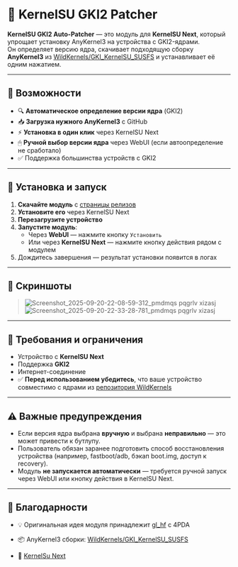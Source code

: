# 🧩 KernelSU GKI2 Patcher

**KernelSU GKI2 Auto-Patcher** — это модуль для **KernelSU Next**, который упрощает установку AnyKernel3 на устройства с GKI2-ядрами.  
Он определяет версию ядра, скачивает подходящую сборку **AnyKernel3** из [WildKernels/GKI_KernelSU_SUSFS](https://github.com/WildKernels/GKI_KernelSU_SUSFS/releases) и устанавливает её одним нажатием.

---

## 🔧 Возможности

- 🔍 **Автоматическое определение версии ядра** (GKI2)
- 📥 **Загрузка нужного AnyKernel3** с GitHub
- ⚡ **Установка в один клик** через KernelSU Next
- 🖱 **Ручной выбор версии ядра** через WebUI (если автоопределение не сработало)
- ✅ Поддержка большинства устройств с GKI2

---

## 🚀 Установка и запуск

1. **Скачайте модуль** с [страницы релизов](https://github.com/ТВОЙ_НИК/ТВОЙ_РЕПОЗИТОРИЙ/releases)  
2. **Установите его** через KernelSU Next  
3. **Перезагрузите устройство**  
4. **Запустите модуль**:
   - Через **WebUI** — нажмите кнопку `Установить`
   - Или через **KernelSU Next** — нажмите кнопку действия рядом с модулем  
5. Дождитесь завершения — результат установки появится в логах

---

## 📸 Скриншоты

>  ![Screenshot_2025-09-20-22-08-59-312_pmdmqs pqgrlv xizasj](https://github.com/user-attachments/assets/c5edb925-4541-436e-bbc4-863d26a54ca5)
![Screenshot_2025-09-20-22-33-28-781_pmdmqs pqgrlv xizasj](https://github.com/user-attachments/assets/8a9fd6e3-4c03-44a4-8554-9a3c7137659f)


---

## 📄 Требования и ограничения

- Устройство с **KernelSU Next**
- Поддержка **GKI2**
- Интернет-соединение
- ✅ **Перед использованием убедитесь**, что ваше устройство совместимо с ядрами из [репозитория WildKernels](https://github.com/WildKernels/GKI_KernelSU_SUSFS/releases)

---

## ⚠️ Важные предупреждения

- Если версия ядра выбрана **вручную** и выбрана **неправильно** — это может привести к бутлупу.  
- Пользователь обязан заранее подготовить способ восстановления устройства (например, fastboot/adb, бэкап boot.img, доступ к recovery).  
- Модуль **не запускается автоматически** — требуется ручной запуск через WebUI или кнопку действия в KernelSU Next.

---

## 🙏 Благодарности

- 💡 Оригинальная идея модуля принадлежит [gl_hf](https://4pda.to/forum/index.php?showuser=2137182) с 4PDA  

- 📦 AnyKernel3 сборки: [WildKernels/GKI_KernelSU_SUSFS](https://github.com/WildKernels/GKI_KernelSU_SUSFS/releases)

 - 💎 [KernelSu Next](https://github.com/KernelSU-Next/KernelSU-Next)
